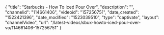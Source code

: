 {
    "title": "Starbucks - How To Iced Pour Over",
    "description": "",
    "channelid": "114661406",
    "videoid": "157256751",
    "date_created": "1522421396",
    "date_modified": "1523039510",
    "type": "captivate",
    "layout": "channelVideo",
    "url": "\/latest-videos\/sbux-howto-iced-pour-over-vo\/114661406-157256751"
}